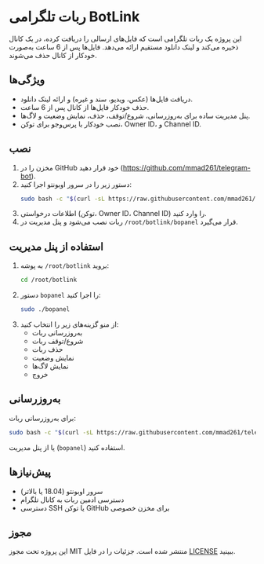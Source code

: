 # ربات تلگرامی BotLink

این پروژه یک ربات تلگرامی است که فایل‌های ارسالی را دریافت کرده، در یک کانال ذخیره می‌کند و لینک دانلود مستقیم ارائه می‌دهد. فایل‌ها پس از 6 ساعت به‌صورت خودکار از کانال حذف می‌شوند.

## ویژگی‌ها
- دریافت فایل‌ها (عکس، ویدیو، سند و غیره) و ارائه لینک دانلود.
- حذف خودکار فایل‌ها از کانال پس از 6 ساعت.
- پنل مدیریت ساده برای به‌روزرسانی، شروع/توقف، حذف، نمایش وضعیت و لاگ‌ها.
- نصب خودکار با پرس‌وجو برای توکن، Owner ID، و Channel ID.

## نصب
1. مخزن را در GitHub خود قرار دهید (https://github.com/mmad261/telegram-bot).
2. دستور زیر را در سرور اوبونتو اجرا کنید:
   ```bash
   sudo bash -c "$(curl -sL https://raw.githubusercontent.com/mmad261/telegram-bot/main/install.sh)" @ install
   ```
3. اطلاعات درخواستی (توکن، Owner ID، Channel ID) را وارد کنید.
4. ربات نصب می‌شود و پنل مدیریت در `/root/botlink/bopanel` قرار می‌گیرد.

## استفاده از پنل مدیریت
1. به پوشه `/root/botlink` بروید:
   ```bash
   cd /root/botlink
   ```
2. دستور `bopanel` را اجرا کنید:
   ```bash
   sudo ./bopanel
   ```
3. از منو گزینه‌های زیر را انتخاب کنید:
   - به‌روزرسانی ربات
   - شروع/توقف ربات
   - حذف ربات
   - نمایش وضعیت
   - نمایش لاگ‌ها
   - خروج

## به‌روزرسانی
برای به‌روزرسانی ربات:
```bash
sudo bash -c "$(curl -sL https://raw.githubusercontent.com/mmad261/telegram-bot/main/install.sh)" @ update
```
یا از پنل مدیریت (`bopanel`) استفاده کنید.

## پیش‌نیازها
- سرور اوبونتو (18.04 یا بالاتر)
- دسترسی ادمین ربات به کانال تلگرام
- دسترسی SSH یا توکن GitHub برای مخزن خصوصی

## مجوز
این پروژه تحت مجوز MIT منتشر شده است. جزئیات را در فایل [LICENSE](LICENSE) ببینید.